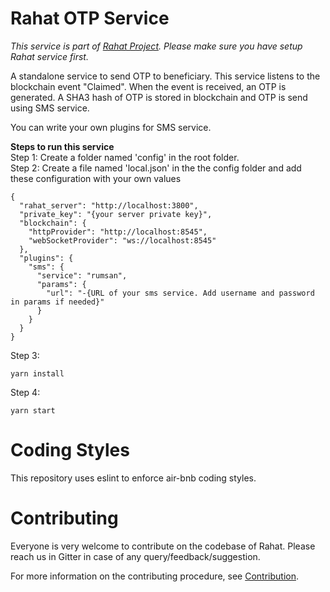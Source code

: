 # Rahat OTP Service

_This service is part of [Rahat Project](https://github.com/esatya/rahat). Please make sure you have setup Rahat service first._

A standalone service to send OTP to beneficiary. This service listens to the blockchain event "Claimed". When the event is received, an OTP is generated. A SHA3 hash of OTP is stored in blockchain and OTP is send using SMS service.

You can write your own plugins for SMS service.

**Steps to run this service**  
Step 1: Create a folder named 'config' in the root folder.  
Step 2: Create a file named 'local.json' in the the config folder and add these configuration with your own values

```
{
  "rahat_server": "http://localhost:3800",
  "private_key": "{your server private key}",
  "blockchain": {
    "httpProvider": "http://localhost:8545",
    "webSocketProvider": "ws://localhost:8545"
  },
  "plugins": {
    "sms": {
      "service": "rumsan",
      "params": {
        "url": "-{URL of your sms service. Add username and password in params if needed}"
      }
    }
  }
}
```

Step 3:

    yarn install

Step 4:

    yarn start
   
# Coding Styles
This repository uses eslint to enforce air-bnb coding styles.

# Contributing
Everyone is very welcome to contribute on the codebase of Rahat. Please reach us in Gitter in case of any query/feedback/suggestion.

For more information on the contributing procedure, see [Contribution](https://github.com/esatya/rahat-documentation/blob/main/CONTRIBUTING.md).
